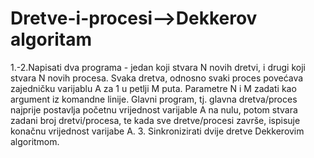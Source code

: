 # Dretve-i-procesi-->Dekkerov algoritam
1.-2.Napisati dva programa - jedan koji stvara N novih dretvi, i drugi koji stvara N novih procesa.
Svaka dretva, odnosno svaki proces povećava zajedničku varijablu A za 1 u petlji M puta. Parametre N i M zadati kao argument iz komandne linije.
Glavni program, tj. glavna dretva/proces najprije postavlja početnu vrijednost varijable A na nulu, potom stvara zadani broj dretvi/procesa, 
te kada sve dretve/procesi završe, ispisuje konačnu vrijednost varijabe A.
3. Sinkronizirati dvije dretve Dekkerovim algoritmom.
